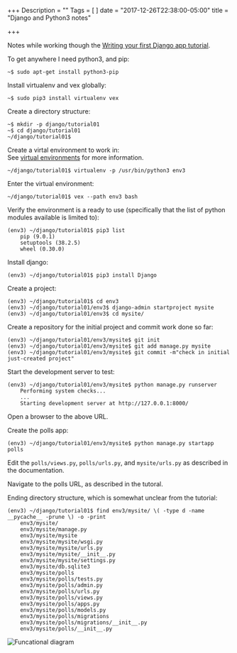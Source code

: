 +++
Description = ""
Tags = [
]
date = "2017-12-26T22:38:00-05:00"
title = "Django and Python3 notes"

+++


Notes while working though the [Writing your first Django app tutorial](https://docs.djangoproject.com/en/2.0/intro/tutorial01/).<!--more-->

To get anywhere I need python3, and pip:
```nohighlight
~$ sudo apt-get install python3-pip
```
Install virtualenv and vex globally:
```nohighlight	
~$ sudo pip3 install virtualenv vex
```
Create a directory structure:
```nohighlight
~$ mkdir -p django/tutorial01
~$ cd django/tutorial01
~/django/tutorial01$
```
Create a virtal environment to work in:\
See [virtual environments](python-environment-and-virtual-environments) for more information.
```nohighlight
~/django/tutorial01$ virtualenv -p /usr/bin/python3 env3
```
Enter the virtual environment:
```nohighlight
~/django/tutorial01$ vex --path env3 bash
```
Verify the environment is a ready to use (specifically that the list of python modules available is limited to):
```nohighlight
(env3) ~/django/tutorial01$ pip3 list
	pip (9.0.1)
	setuptools (38.2.5)
	wheel (0.30.0)
```
Install django:
```nohighlight
(env3) ~/django/tutorial01$ pip3 install Django
``` 
Create a project:
```nohighlight
(env3) ~/django/tutorial01$ cd env3
(env3) ~/django/tutorial01/env3$ django-admin startproject mysite
(env3) ~/django/tutorial01/env3$ cd mysite/
```
Create a repository for the initial project and commit work done so far:
```nohighlight
(env3) ~/django/tutorial01/env3/mysite$ git init
(env3) ~/django/tutorial01/env3/mysite$ git add manage.py mysite
(env3) ~/django/tutorial01/env3/mysite$ git commit -m"check in initial just-created project"
```
Start the development server to test:
```nohighlight
(env3) ~/django/tutorial01/env3/mysite$ python manage.py runserver
	Performing system checks...
	...
	Starting development server at http://127.0.0.1:8000/
```
Open a browser to the above URL.

Create the polls app:
```nohighlight
(env3) ~/django/tutorial01/env3/mysite$ python manage.py startapp polls
```
Edit the `polls/views.py`, `polls/urls.py`, and `mysite/urls.py` as described in the documentation.

Navigate to the polls URL, as described in the tutoral.

Ending directory structure, which is somewhat unclear from the tutorial:
```nohighlight
(env3) ~/django/tutorial01$ find env3/mysite/ \( -type d -name __pycache__ -prune \) -o -print
	env3/mysite/
	env3/mysite/manage.py
	env3/mysite/mysite
	env3/mysite/mysite/wsgi.py
	env3/mysite/mysite/urls.py
	env3/mysite/mysite/__init__.py
	env3/mysite/mysite/settings.py
	env3/mysite/db.sqlite3
	env3/mysite/polls
	env3/mysite/polls/tests.py
	env3/mysite/polls/admin.py
	env3/mysite/polls/urls.py
	env3/mysite/polls/views.py
	env3/mysite/polls/apps.py
	env3/mysite/polls/models.py
	env3/mysite/polls/migrations
	env3/mysite/polls/migrations/__init__.py
	env3/mysite/polls/__init__.py
```
![Funcational diagram](/DjangoTutorialFunctionalDiagram1.svg)
